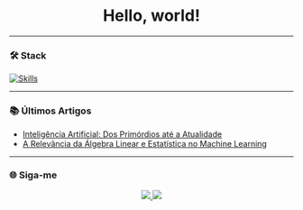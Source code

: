 <h1 align="center">Hello, world!</h1>

---

### 🛠️ Stack
[![Skills](https://skillicons.dev/icons?i=py,c,r,tensorflow,pytorch,sklearn,opencv,bash,linux,ubuntu,vim,docker,git,githubactions,jenkins,aws,azure,anaconda,sqlite,latex&perline=7)](https://skillicons.dev)

---

### 📚 Últimos Artigos
- [Inteligência Artificial: Dos Primórdios até a Atualidade](https://medium.com/@lucasdiasnoronha1/inteligência-artificial-dos-primórdios-até-a-atualidade-afb6b7af8451)  
- [A Relevância da Álgebra Linear e Estatística no Machine Learning](https://medium.com/@lucasdiasnoronha1/entendendo-a-relevância-da-álgebra-linear-e-estatística-para-o-aprendizado-de-máquina-907df28655ff)

---

### 🌐 Siga-me

<p align="center">
  <a href="https://www.linkedin.com/in/lucasdiasnoronha" target="_blank">
    <img src="https://img.shields.io/badge/-LinkedIn-blue?style=for-the-badge&logo=Linkedin&logoColor=white" />
  </a>
  <a href="https://open.spotify.com/user/31rilxk7zcpbmuvopihjuufn5ziu?si=85759a75869846eb" target="_blank">
    <img src="https://img.shields.io/badge/-Spotify-1DB954?style=for-the-badge&logo=spotify&logoColor=white" />
  </a>
</p>
